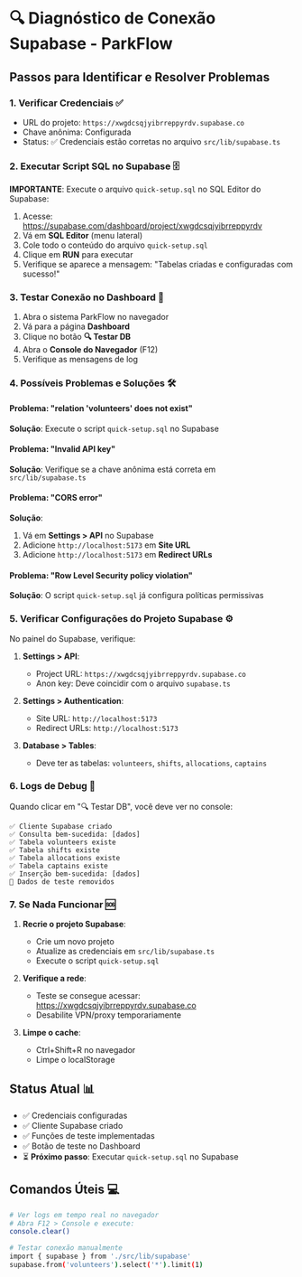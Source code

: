 # 🔍 Diagnóstico de Conexão Supabase - ParkFlow

## Passos para Identificar e Resolver Problemas

### 1. Verificar Credenciais ✅
- URL do projeto: `https://xwgdcsqjyibrreppyrdv.supabase.co`
- Chave anônima: Configurada
- Status: ✅ Credenciais estão corretas no arquivo `src/lib/supabase.ts`

### 2. Executar Script SQL no Supabase 🗄️

**IMPORTANTE**: Execute o arquivo `quick-setup.sql` no SQL Editor do Supabase:

1. Acesse: https://supabase.com/dashboard/project/xwgdcsqjyibrreppyrdv
2. Vá em **SQL Editor** (menu lateral)
3. Cole todo o conteúdo do arquivo `quick-setup.sql`
4. Clique em **RUN** para executar
5. Verifique se aparece a mensagem: "Tabelas criadas e configuradas com sucesso!"

### 3. Testar Conexão no Dashboard 🧪

1. Abra o sistema ParkFlow no navegador
2. Vá para a página **Dashboard**
3. Clique no botão **🔍 Testar DB**
4. Abra o **Console do Navegador** (F12)
5. Verifique as mensagens de log

### 4. Possíveis Problemas e Soluções 🛠️

#### Problema: "relation 'volunteers' does not exist"
**Solução**: Execute o script `quick-setup.sql` no Supabase

#### Problema: "Invalid API key"
**Solução**: Verifique se a chave anônima está correta em `src/lib/supabase.ts`

#### Problema: "CORS error"
**Solução**: 
1. Vá em **Settings > API** no Supabase
2. Adicione `http://localhost:5173` em **Site URL**
3. Adicione `http://localhost:5173` em **Redirect URLs**

#### Problema: "Row Level Security policy violation"
**Solução**: O script `quick-setup.sql` já configura políticas permissivas

### 5. Verificar Configurações do Projeto Supabase ⚙️

No painel do Supabase, verifique:

1. **Settings > API**:
   - Project URL: `https://xwgdcsqjyibrreppyrdv.supabase.co`
   - Anon key: Deve coincidir com o arquivo `supabase.ts`

2. **Settings > Authentication**:
   - Site URL: `http://localhost:5173`
   - Redirect URLs: `http://localhost:5173`

3. **Database > Tables**:
   - Deve ter as tabelas: `volunteers`, `shifts`, `allocations`, `captains`

### 6. Logs de Debug 📝

Quando clicar em "🔍 Testar DB", você deve ver no console:

```
✅ Cliente Supabase criado
✅ Consulta bem-sucedida: [dados]
✅ Tabela volunteers existe
✅ Tabela shifts existe  
✅ Tabela allocations existe
✅ Tabela captains existe
✅ Inserção bem-sucedida: [dados]
🧹 Dados de teste removidos
```

### 7. Se Nada Funcionar 🆘

1. **Recrie o projeto Supabase**:
   - Crie um novo projeto
   - Atualize as credenciais em `src/lib/supabase.ts`
   - Execute o script `quick-setup.sql`

2. **Verifique a rede**:
   - Teste se consegue acessar: https://xwgdcsqjyibrreppyrdv.supabase.co
   - Desabilite VPN/proxy temporariamente

3. **Limpe o cache**:
   - Ctrl+Shift+R no navegador
   - Limpe o localStorage

## Status Atual 📊

- ✅ Credenciais configuradas
- ✅ Cliente Supabase criado
- ✅ Funções de teste implementadas
- ✅ Botão de teste no Dashboard
- ⏳ **Próximo passo**: Executar `quick-setup.sql` no Supabase

## Comandos Úteis 💻

```bash
# Ver logs em tempo real no navegador
# Abra F12 > Console e execute:
console.clear()

# Testar conexão manualmente
import { supabase } from './src/lib/supabase'
supabase.from('volunteers').select('*').limit(1)
``` 